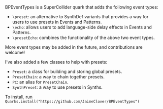 BPEventTypes is a SuperCollider quark that adds the following event types:
- `\preset`: an alternative to SynthDef variants that provides a way for users to use presets in Events and Patterns.
- `\echo`: allows users to add language-side delay effects in Events and Patterns.
- `\presetEcho`: combines the functionality of the above two event types.

More event types may be added in the future, and contributions are welcome!

I've also added a few classes to help with presets:
- `Preset`: a class for building and storing global presets.
- `PresetChain`: a way to chain together presets.
- `PC`: an alias for `PresetChain`.
- `SynthPreset`: a way to use presets in Synths.

To install, run `Quarks.install("https://github.com/JaimeClover/BPEventTypes")`
